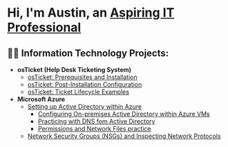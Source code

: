 <h1>Hi, I'm Austin, an <a href="https://linkedin.com/in/ajoseph03"> Aspiring IT Professional</a>

<h2>👨‍💻 Information Technology Projects:</h2>

- <b>osTicket (Help Desk Ticketing System)</b>
  - [osTicket: Prerequisites and Installation](https://github.com/AustinmJoseph/ostiket-prereqs)
  - [osTicket: Post-Installation Configuration](https://github.com/AustinmJoseph/post-install-config)
  - [osTicket: Ticket Lifecycle Examples](https://github.com/AustinmJoseph/ticket-lifecycle)
- <b>Microsoft Azure</b>
  - [Setting up Active Directory within Azure](https://github.com/AustinmJoseph/AD-Setup)
       - [Configuring On-premises Active Directory within Azure VMs](https://github.com/AustinmJoseph/configure-ad)
       - [Practicing with DNS fom Active Directory](https://github.com/AustinmJoseph/configure-ad)
       - [Permissions and Network Files practice](https://github.com/AustinmJoseph/configure-ad)
  - [Network Security Groups (NSGs) and Inspecting Network Protocols](https://github.com/AustinmJoseph/azure-network-protocols)

